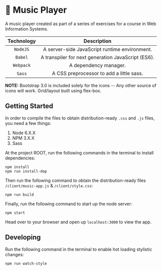# 🎵 Music Player

A music player created as part of a series of exercises for a course in Web Information Systems.

| Technology |                     Description                    |
|:----------:|:--------------------------------------------------:|
|  `NodeJS`  | A server-side JavaScript runtime environment.      |
|  `Babel`   | A transpiler for next generation JavaScript (ES6). |
|  `Webpack` | A dependency manager.                              |
|   `Sass`   | A CSS preprocessor to add a little sass.           |

**NOTE:** Bootstrap 3.0 is included solely for the icons -- Any other source of icons will work. Grid/layout built using flex-box.

## Getting Started
In order to compile the files to obtain distribution-ready `.css` and `.js` files, you need a few things:

1. Node 6.X.X
1. NPM 3.X.X
1. Sass

At the project ROOT, run the following commands in the terminal to install dependencies:
```
npm install
npm run install-dep
```

Then run the following command to obtain the distribution-ready files `/client/music-app.js` & `/client/style.css`:
```
npm run build
```

Finally, run the following command to start up the node server:
```
npm start
```

Head over to your browser and open up `localhost:3000` to view the app.

## Developing

Run the following command in the terminal to enable hot loading stylistic changes:
```
npm run watch-style
```
